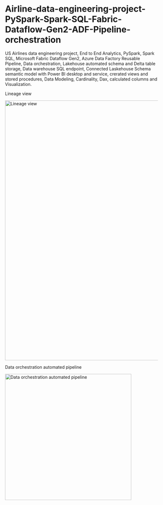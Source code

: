 # Airline-data-engineering-project-PySpark-Spark-SQL-Fabric-Dataflow-Gen2-ADF-Pipeline-orchestration
US Airlines data engineering project, End to End Analytics, PySpark, Spark SQL, Microsoft Fabric Dataflow Gen2, Azure Data Factory Reusable Pipeline, Data orchestration, Lakehouse automated schema and Delta table storage, Data warehouse SQL endpoint, Connected Laskehouse Schema semantic model with Power BI desktop and service, crerated views and stored procedures, Data Modeling, Cardinality, Dax, calculated columns and Visualization. 

Lineage view

<img width="857" alt="Lineage view" src="https://github.com/user-attachments/assets/09a00dc9-91b3-4bcb-acde-8946954771b6">

Data orchestration automated pipeline

<img width="416" alt="Data orchestration automated pipeline" src="https://github.com/user-attachments/assets/9a6dd28f-dd7f-4b09-b921-55eb43c1b883">


